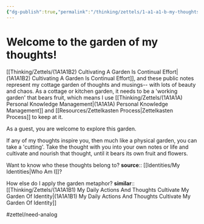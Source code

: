 ```yaml
---
{"dg-publish":true,"permalink":"/thinking/zettels/1-a1-a1-b-my-thoughts-are-a-cottage-garden/","tags":["gardenEntry"],"noteIcon":"","created":"2025-01-11T13:13","updated":"2025-04-27T15:21"}
---
```


# Welcome to the garden of my thoughts!

[[Thinking/Zettels/(1A1A1B2) Cultivating A Garden Is Continual Effort\|(1A1A1B2) Cultivating A Garden Is Continual Effort]], and these public notes represent my cottage garden of thoughts and musings-- with lots of beauty and chaos. As a cottage or kitchen garden, it needs to be a 'working garden' that bears fruit, which means I use [[Thinking/Zettels/(1A1A1A) Personal Knowledge Management\|(1A1A1A) Personal Knowledge Management]] and [[Resources/Zettelkasten Process\|Zettelkasten Process]] to keep at it. 

As a guest, you are welcome to explore this garden. 

If any of my thoughts inspire you, then much like a physical garden, you can take a 'cutting'. Take the thought with you into your own notes or life and cultivate and nourish that thought, until it bears its own fruit and flowers. 

Want to know who these thoughts belong to?
**source**:: [[Identities/My Identities\|Who Am I]]?

How else do I apply the garden metaphor? 
**similar**:: [[Thinking/Zettels/(1A1A1B1) My Daily Actions And Thoughts Cultivate My Garden Of Identity\|(1A1A1B1) My Daily Actions And Thoughts Cultivate My Garden Of Identity]]


#zettel/need-analog 